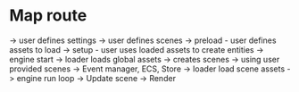 # Map route

-> user defines settings
-> user defines scenes
    -> preload - user defines assets to load
    -> setup - user uses loaded assets to create entities
-> engine start
    -> loader loads global assets
    -> creates scenes
        -> using user provided scenes
        -> Event manager, ECS, Store
    -> loader load scene assets
-> engine run loop
    -> Update scene
    -> Render